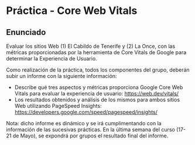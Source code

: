 # Práctica - Core Web Vitals

## Enunciado

Evaluar los sitios Web (1) El Cabildo de Tenerife y (2) La Once, con las métricas proporcionadas por la herramienta de Core Vitals de Google para determinar la Experiencia de Usuario.

Como realización de la práctica, todos los componentes del grupo, deberán subir un informe con la siguiente información:
  * Describe qué tres aspectos y métricas proporciona Google Core Web Vitals para evaluar la experiencia de usuario: https://web.dev/vitals/
  * Los resultados obtenidos y análisis de los mismos para ambos sitios Web utilizando PageSpeed Insights: https://developers.google.com/speed/pagespeed/insights/

Nota: dicho informe es dinámico y se irá cumplimentando con la información de las sucesivas prácticas. En la última semana del curso (17-21 de Mayo), se expondrá por grupos el resultado final del informe.
